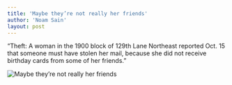 ```yaml
---
title: 'Maybe they’re not really her friends'
author: 'Noam Sain'
layout: post
---
```


“Theft: A woman in the 1900 block of 129th Lane Northeast reported Oct. 15 that someone must have stolen her mail, because she did not receive birthday cards from some of her friends.”

![Maybe they’re not really her friends](http://1.bp.blogspot.com/_8aN4krk1nsk/SyD9OH6ukyI/AAAAAAAAAUI/697GZklgwGo/s400/image009.gif "Maybe they’re not really her friends")
